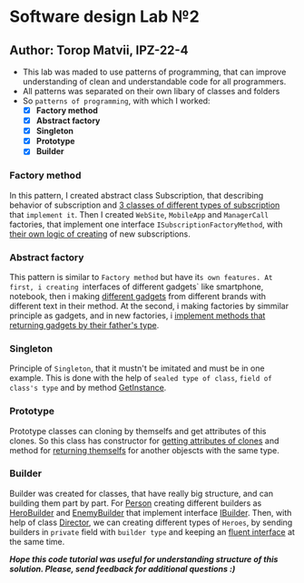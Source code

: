 # Software design Lab №2 
## Author: Torop Matvii, IPZ-22-4

- This lab was maded to use patterns of programming, that can improve understanding of clean and understandable code for all programmers.
- All patterns was separated on their own libary of classes and folders 
- So `patterns of programming`, with which I worked:
  - [x] **Factory method**
  - [x] **Abstract factory**
  - [x] **Singleton**
  - [x] **Prototype**
  - [x] **Builder**
### Factory method
In this pattern, I created abstract class Subscription, that describing behavior of subscription and [3 classes of different types of subscription](./Subscription/Subscriptions.cs#L19-L71) that `implement it`. Then I created `WebSite`, `MobileApp` and `ManagerCall` factories, that implement one interface `ISubscriptionFactoryMethod`, with [their own logic of creating](./Subscription/Factories.cs) of new subscriptions.
### Abstract factory
This pattern is similar to `Factory method` but have it`s own features. At first, i creating `interfaces of different gadgets` like smartphone, notebook, then i making [different gadgets](./AbstractFactory/Gadgets.cs#L18-L60) from different brands with different text in their method. At the second, i making factories by simmilar principle as gadgets, and in new factories, i [implement methods that returning gadgets by their father's type](./AbstractFactory/Factories.cs#L17-L50).
### Singleton
Principle of `Singleton`, that it mustn't be imitated and must be in one example. This is done with the help of `sealed type of class`, `field of class's type` and by method [GetInstance](./Singleton/Singleton.cs#L14-L27).
### Prototype
Prototype classes can cloning by themselfs and get attributes of this clones. So this class has constructor for [getting attributes of clones](./Prototypes/Prototypes.cs#L27-L38) and method for [returning themselfs](./Prototypes/Prototypes.cs#L40-L43) for another objescts with the same type.
### Builder
Builder was created for classes, that have really big structure, and can building them part by part. For [Person](./Builder/Person.cs) creating different builders as [HeroBuilder](./Builder/HeroBuilder.cs) and [EnemyBuilder](./Builder/EnemyBuilder.cs) that implement interface [IBuilder](./Builder/IBuilder.cs). Then, with help of class [Director](./Builder/Director.cs), we can creating different types of `Heroes`, by sending builders in `private` field with `builder type` and keeping an [fluent interface](./Builder/IBuilder.cs#L11-L16) at the same time. 

**_Hope this code tutorial was useful for understanding structure of this solution. Please, send feedback for additional questions :)_**
